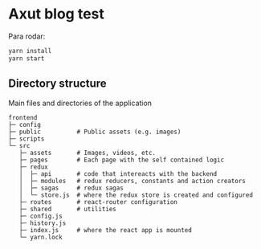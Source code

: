# Axut blog test


Para rodar:

```bash
yarn install
yarn start

```

## Directory structure

Main files and directories of the application

```
frontend
├─ config
├─ public          # Public assets (e.g. images)
├─ scripts
└─ src
   ├─ assets       # Images, videos, etc.
   ├─ pages        # Each page with the self contained logic
   ├─ redux
   │  ├─ api       # code that intereacts with the backend
   │  ├─ modules   # redux reducers, constants and action creators
   │  ├─ sagas     # redux sagas
   │  └─ store.js  # where the redux store is created and configured
   ├─ routes       # react-router configuration
   ├─ shared       # utilities
   ├─ config.js
   ├─ history.js
   ├─ index.js     # where the react app is mounted
   └─ yarn.lock
```
